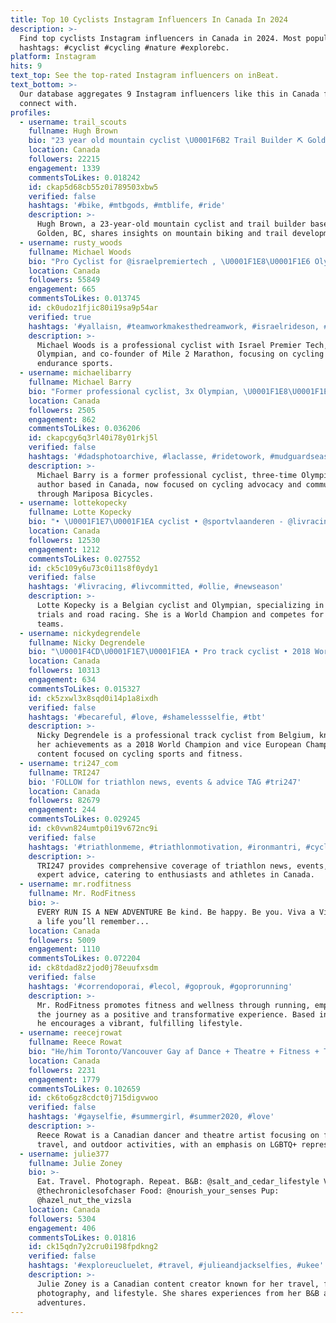 ```yaml
---
title: Top 10 Cyclists Instagram Influencers In Canada In 2024
description: >-
  Find top cyclists Instagram influencers in Canada in 2024. Most popular
  hashtags: #cyclist #cycling #nature #explorebc.
platform: Instagram
hits: 9
text_top: See the top-rated Instagram influencers on inBeat.
text_bottom: >-
  Our database aggregates 9 Instagram influencers like this in Canada for you to
  connect with.
profiles:
  - username: trail_scouts
    fullname: Hugh Brown
    bio: "23 year old mountain cyclist \U0001F6B2 Trail Builder ⛏️ Golden, BC \U0001F1E8\U0001F1E6 180k on TikTok"
    location: Canada
    followers: 22215
    engagement: 1339
    commentsToLikes: 0.018242
    id: ckap5d68cb55z0i789503xbw5
    verified: false
    hashtags: '#bike, #mtbgods, #mtblife, #ride'
    description: >-
      Hugh Brown, a 23-year-old mountain cyclist and trail builder based in
      Golden, BC, shares insights on mountain biking and trail development.
  - username: rusty_woods
    fullname: Michael Woods
    bio: "Pro Cyclist for @israelpremiertech , \U0001F1E8\U0001F1E6 Olympian, sub-4 miler & Co-Founder of @mile2marathon @m2m.ride -"
    location: Canada
    followers: 55849
    engagement: 665
    commentsToLikes: 0.013745
    id: ck0udoz1fjic80i19sa9p54ar
    verified: true
    hashtags: '#yallaisn, #teamworkmakesthedreamwork, #israelrideson, #yallaipt'
    description: >-
      Michael Woods is a professional cyclist with Israel Premier Tech, an
      Olympian, and co-founder of Mile 2 Marathon, focusing on cycling and
      endurance sports.
  - username: michaelibarry
    fullname: Michael Barry
    bio: "Former professional cyclist, 3x Olympian, \U0001F1E8\U0001F1E6, author of 4 books and now @mariposabicycles"
    location: Canada
    followers: 2505
    engagement: 862
    commentsToLikes: 0.036206
    id: ckapcgy6q3rl40i78y01rkj5l
    verified: false
    hashtags: '#dadsphotoarchive, #laclasse, #ridetowork, #mudguardseason'
    description: >-
      Michael Barry is a former professional cyclist, three-time Olympian, and
      author based in Canada, now focused on cycling advocacy and community
      through Mariposa Bicycles.
  - username: lottekopecky
    fullname: Lotte Kopecky
    bio: "• \U0001F1E7\U0001F1EA cyclist • @sportvlaanderen - @livracingwt - @toyotabelux - @k2dfsports • 24 • ‘17 World Champion \U0001F308 •\U0001F1E7\U0001F1EA TT & Road • Olympian\U0001F1E7\U0001F1F7"
    location: Canada
    followers: 12530
    engagement: 1212
    commentsToLikes: 0.027552
    id: ck5c109y6u73c0i11s8f0ydy1
    verified: false
    hashtags: '#livracing, #livcommitted, #ollie, #newseason'
    description: >-
      Lotte Kopecky is a Belgian cyclist and Olympian, specializing in time
      trials and road racing. She is a World Champion and competes for top
      teams.
  - username: nickydegrendele
    fullname: Nicky Degrendele
    bio: "\U0001F4CD\U0001F1E7\U0001F1EA • Pro track cyclist • 2018 World & vice European Champion \U0001F308 • @sportvlaanderen @beatcycling • @voordeligewielerkleding 10% korting met code NDG"
    location: Canada
    followers: 10313
    engagement: 634
    commentsToLikes: 0.015327
    id: ck5zxwl3x8sqd0i14p1a8ixdh
    verified: false
    hashtags: '#becareful, #love, #shamelessselfie, #tbt'
    description: >-
      Nicky Degrendele is a professional track cyclist from Belgium, known for
      her achievements as a 2018 World Champion and vice European Champion, with
      content focused on cycling sports and fitness.
  - username: tri247_com
    fullname: TRI247
    bio: 'FOLLOW for triathlon news, events & advice TAG #tri247'
    location: Canada
    followers: 82679
    engagement: 244
    commentsToLikes: 0.029245
    id: ck0vwn824umtp0i19v672nc9i
    verified: false
    hashtags: '#triathlonmeme, #triathlonmotivation, #ironmantri, #cyclist'
    description: >-
      TRI247 provides comprehensive coverage of triathlon news, events, and
      expert advice, catering to enthusiasts and athletes in Canada.
  - username: mr.rodfitness
    fullname: Mr. RodFitness
    bio: >-
      EVERY RUN IS A NEW ADVENTURE Be kind. Be happy. Be you. Viva a Vida. Live
      a life you’ll remember...
    location: Canada
    followers: 5009
    engagement: 1110
    commentsToLikes: 0.072204
    id: ck8tdad8z2jod0j78euufxsdm
    verified: false
    hashtags: '#correndoporai, #lecol, #goprouk, #goprorunning'
    description: >-
      Mr. RodFitness promotes fitness and wellness through running, emphasizing
      the journey as a positive and transformative experience. Based in Canada,
      he encourages a vibrant, fulfilling lifestyle.
  - username: reecejrowat
    fullname: Reece Rowat
    bio: "He/him Toronto/Vancouver Gay af Dance + Theatre + Fitness + Travel + Outdoors Repped by: @dacosta_talent, @quickballchange ✨\U0001F495✨"
    location: Canada
    followers: 2231
    engagement: 1779
    commentsToLikes: 0.102659
    id: ck6to6gz8cdct0j715digvwoo
    verified: false
    hashtags: '#gayselfie, #summergirl, #summer2020, #love'
    description: >-
      Reece Rowat is a Canadian dancer and theatre artist focusing on fitness,
      travel, and outdoor activities, with an emphasis on LGBTQ+ representation.
  - username: julie377
    fullname: Julie Zoney
    bio: >-
      Eat. Travel. Photograph. Repeat. B&B: @salt_and_cedar_lifestyle Van:
      @thechroniclesofchaser Food: @nourish_your_senses Pup:
      @hazel_nut_the_vizsla
    location: Canada
    followers: 5304
    engagement: 406
    commentsToLikes: 0.01816
    id: ck15qdn7y2cru0i198fpdkng2
    verified: false
    hashtags: '#exploreucluelet, #travel, #julieandjackselfies, #ukee'
    description: >-
      Julie Zoney is a Canadian content creator known for her travel, food
      photography, and lifestyle. She shares experiences from her B&B and van
      adventures.
---
```


